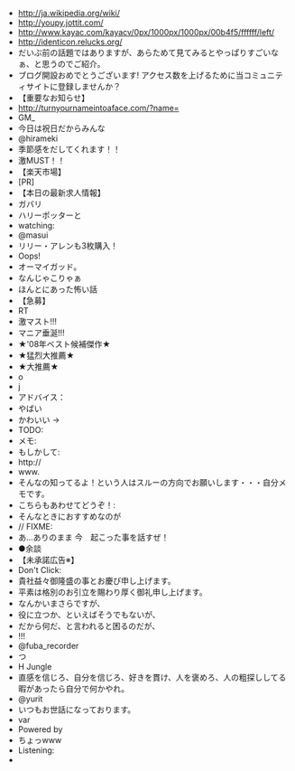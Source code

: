 * http://ja.wikipedia.org/wiki/
* http://youpy.jottit.com/
* http://www.kayac.com/kayacv/0px/1000px/1000px/00b4f5/ffffff/left/
* http://identicon.relucks.org/
* だいぶ前の話題ではありますが、あらためて見てみるとやっぱりすごいなぁ、と思うのでご紹介。
* ブログ開設おめでとうございます! アクセス数を上げるために当コミュニティサイトに登録しませんか？
* 【重要なお知らせ】
* http://turnyournameintoaface.com/?name=
* GM_
* 今日は祝日だからみんな
* @hirameki
* 季節感をだしてくれます！！
* 激MUST！！
* 【楽天市場】
* [PR]
* 【本日の最新求人情報】
* ガバリ
* ハリーポッターと
* watching:
* @masui
* リリー・アレンも3枚購入！
* Oops!
* オーマイガッド。
* なんじゃこりゃぁ
* ほんとにあった怖い話
* 【急募】
* RT
* 激マスト!!!
* マニア垂涎!!!
* ★'08年ベスト候補傑作★
* ★猛烈大推薦★
* ★大推薦★
* o
* j
* アドバイス：
* やばい
* かわいい → 
* TODO:
* メモ:
* もしかして:
* http://
* www.
* そんなの知ってるよ！という人はスルーの方向でお願いします・・・自分メモです。
* こちらもあわせてどうぞ！:
* そんなときにおすすめなのが
* // FIXME: 
* あ…ありのまま 今　起こった事を話すぜ！
* ●余談
* 【未承諾広告※】
* Don't Click: 
* 貴社益々御隆盛の事とお慶び申し上げます。
* 平素は格別のお引立を賜わり厚く御礼申し上げます。
* なんかいまさらですが、
* 役に立つか、といえばそうでもないが、
* だから何だ、と言われると困るのだが、
* !!!
* @fuba_recorder
* つ
* H Jungle
* 直感を信じろ、自分を信じろ、好きを貫け、人を褒めろ、人の粗探ししてる暇があったら自分で何かやれ。
* @yurit
* いつもお世話になっております。
* var
* Powered by 
* ちょっwww
* Listening: 
* ‮

